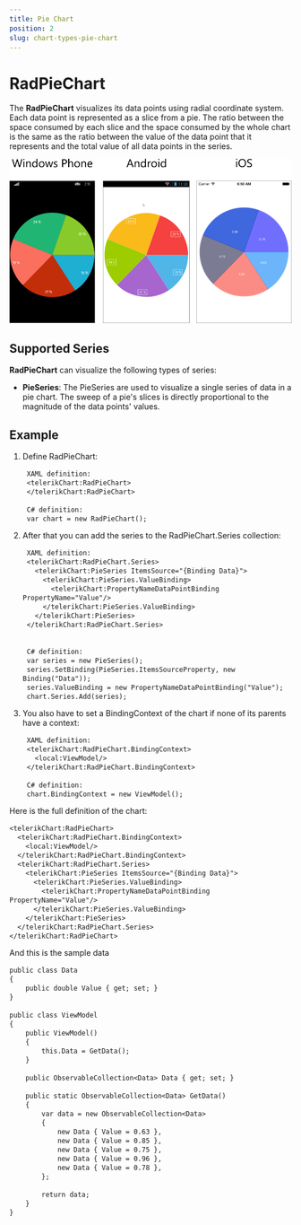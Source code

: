 ```yaml
---
title: Pie Chart
position: 2
slug: chart-types-pie-chart
---
```

# RadPieChart #
The **RadPieChart**  visualizes its data points using radial coordinate system. Each data point is represented as a slice from a pie. The ratio between the space consumed by each slice and the space consumed by the whole chart is the same as the ratio between the value of the data point that it represents and the total value of all data points in the series.

![Pie Chart](images/controls/chart/types/pie-chart-example.png)
## Supported Series ##
**RadPieChart** can visualize the following types of series:

- **PieSeries**: The PieSeries are used to visualize a single series of data in a pie chart. The sweep of a pie's slices is directly proportional to the magnitude of the data points' values.
## Example ##
1. Define RadPieChart:  
	
		XAML definition:
		<telerikChart:RadPieChart>
		</telerikChart:RadPieChart>

		C# definition:
		var chart = new RadPieChart();

1. After that you can add the series to the RadPieChart.Series collection:

		XAML definition:
		<telerikChart:RadPieChart.Series>
		  <telerikChart:PieSeries ItemsSource="{Binding Data}">
		    <telerikChart:PieSeries.ValueBinding>
		      <telerikChart:PropertyNameDataPointBinding PropertyName="Value"/>
		    </telerikChart:PieSeries.ValueBinding>
		  </telerikChart:PieSeries>
		</telerikChart:RadPieChart.Series>


		C# definition:
		var series = new PieSeries();
		series.SetBinding(PieSeries.ItemsSourceProperty, new Binding("Data"));
		series.ValueBinding = new PropertyNameDataPointBinding("Value");
		chart.Series.Add(series);
1. You also have to set a BindingContext of the chart if none of its parents have a context:
 
		XAML definition:
		<telerikChart:RadPieChart.BindingContext>
		  <local:ViewModel/>
		</telerikChart:RadPieChart.BindingContext>

		C# definition:
		chart.BindingContext = new ViewModel();

Here is the full definition of the chart:

	<telerikChart:RadPieChart>
	  <telerikChart:RadPieChart.BindingContext>
	    <local:ViewModel/>
	  </telerikChart:RadPieChart.BindingContext>
	  <telerikChart:RadPieChart.Series>
	    <telerikChart:PieSeries ItemsSource="{Binding Data}">
	      <telerikChart:PieSeries.ValueBinding>
	        <telerikChart:PropertyNameDataPointBinding PropertyName="Value"/>
	      </telerikChart:PieSeries.ValueBinding>
	    </telerikChart:PieSeries>
	  </telerikChart:RadPieChart.Series>
	</telerikChart:RadPieChart>

And this is the sample data

	public class Data
	{		
	    public double Value { get; set; }
	}

	public class ViewModel
	{
	    public ViewModel()
	    {
	        this.Data = GetData();
	    }
	
	    public ObservableCollection<Data> Data { get; set; }
	
	    public static ObservableCollection<Data> GetData()
	    {
	        var data = new ObservableCollection<Data>
	        {
	            new Data { Value = 0.63 },
	            new Data { Value = 0.85 },
	            new Data { Value = 0.75 },
	            new Data { Value = 0.96 },
	            new Data { Value = 0.78 },
	        };
	
	        return data;
	    }
	}
